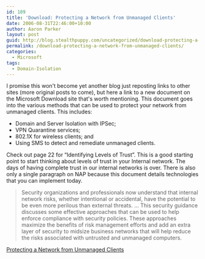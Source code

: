 ```yaml
---
id: 189
title: 'Download: Protecting a Network from Unmanaged Clients'
date: 2006-08-31T22:46:00+10:00
author: Aaron Parker
layout: post
guid: http://blog.stealthpuppy.com/uncategorized/download-protecting-a-network-from-unmanaged-clients
permalink: /download-protecting-a-network-from-unmanaged-clients/
categories:
  - Microsoft
tags:
  - Domain-Isolation
---
```

I promise this won't become yet another blog just reposting links to other sites (more original posts to come), but here a link to a new document on the Microsoft Download site that's worth mentioning. This document goes into the various methods that can be used to protect your network from unmanaged clients. This includes:

  * Domain and Server Isolation with IPSec;
  * VPN Quarantine services;
  * 802.1X for wireless clients; and
  * Using SMS to detect and remediate unmanaged clients.

Check out page 22 for &#8220;Identifying Levels of Trust&#8221;. This is a good starting point to start thinking about levels of trust in your Internal network. The days of having complete trust in our internal networks is over. There is also only a single paragraph on NAP because this document details technologies that you can implement today.

> Security organizations and professionals now understand that internal network risks, whether intentional or accidental, have the potential to be even more perilous than external threats. ... This security guidance discusses some effective approaches that can be used to help enforce compliance with security policies. These approaches maximize the benefits of risk management efforts and add an extra layer of security to midsize business networks that will help reduce the risks associated with untrusted and unmanaged computers.

[Protecting a Network from Unmanaged Clients](http://www.microsoft.com/downloads/details.aspx?FamilyID=a1ec9d45-bf11-4a22-82f3-9b678f581bd7&DisplayLang=en)